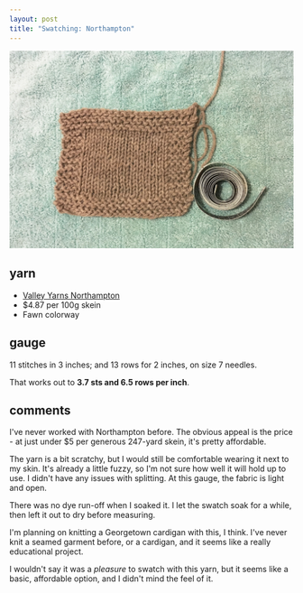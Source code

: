 ```yaml
---
layout: post
title: "Swatching: Northampton"
---
```


<img src="/images/swatches/northampton.jpg"/>

## yarn

- [Valley Yarns Northampton](http://www.ravelry.com/yarns/library/valley-yarns-northampton)
- $4.87 per 100g skein
- Fawn colorway

## gauge

11 stitches in 3 inches; and 13 rows for 2 inches, on size 7 needles.

That works out to **3.7 sts and 6.5 rows per inch**.

## comments

I've never worked with Northampton before. The obvious appeal is the price - at just under $5 per generous 247-yard skein, it's pretty affordable.

The yarn is a bit scratchy, but I would still be comfortable wearing it next to my skin. It's already a little fuzzy, so I'm not sure how well it will hold up to use. I didn't have any issues with splitting. At this gauge, the fabric is light and open.

There was no dye run-off when I soaked it. I let the swatch soak for a while, then left it out to dry before measuring.

I'm planning on knitting a Georgetown cardigan with this, I think. I've never knit a seamed garment before, or a cardigan, and it seems like a really educational project.

I wouldn't say it was a _pleasure_ to swatch with this yarn, but it seems like a basic, affordable option, and I didn't mind the feel of it.